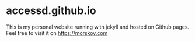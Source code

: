 # accessd.github.io

This is my personal website running with jekyll and hosted on Github
pages. Feel free to visit it on https://morskov.com
